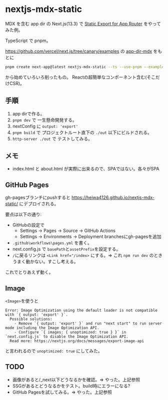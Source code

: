# nextjs-mdx-static

MDX を含む app dir の Next.js(13.3) で
[Static Export for App Router](https://nextjs.org/blog/next-13-3#static-export-for-app-router)
をやってみた例。

TypeScript で pnpm。

https://github.com/vercel/next.js/tree/canary/examples
の
[app\-dir\-mdx](https://github.com/vercel/next.js/tree/canary/examples/app-dir-mdx)
をもとに

```bash
pnpm create next-app@latest nextjs-mdx-static --ts --use-pnpm --example app-dir-mdx
```

から始めていろいろ削ったもの。
Reactの超簡単なコンポーネント含む(そこだけCSR)。


## 手順

1. app dirで作る。
2. `pnpm dev` で 一生懸命開発する。
3. nextConfig に `output: 'export'`
4. `pnpm build` で プロジェクトルート直下の `./out` 以下にビルドされる。
5. `http-server ./out` で テストしてみる。

## メモ

- index.html と about.html が実際に出来るので、SPAではない。各々がSPA


## GitHub Pages

gh-pagesブランチにpushすると
https://heiwa4126.github.io/nextjs-mdx-static/
にデプロイされる。

要点は以下の通り:

- GitHubの設定で
   - Settings -> Pages -> Source -> GitHub Actions
   - Settings -> Environments -> Deployment branchesにgh-pagesを追加
- `.github\workflows\pages.yml` を書く。
- next.config.js で `basePath`と`assetPrefix`を設定する。
- `/`に戻るリンクは `<Link href="/index>` にする。⇒ これ `npm run dev` のときうまく動かない。すこし考える。

これでとりあえず動く。

## Image

`<Image>`を使うと

```
Error: Image Optimization using the default loader is not compatible with `{ output: 'export' }`.
  Possible solutions:
    - Remove `{ output: 'export' }` and run "next start" to run server mode including the Image Optimization API.
    - Configure `{ images: { unoptimized: true } }` in `next.config.js` to disable the Image Optimization API.
  Read more: https://nextjs.org/docs/messages/export-image-api
```

と言われるので `unoptimized: true` にしてみた。


## TODO

- 画像があると/_next以下どうなるかを確認。⇒ やった。上記参照
- SSGがあるとどうなるかをテスト。build時にエラーになる?
- GitHub Pagesを試してみる。⇒ やった。上記参照
